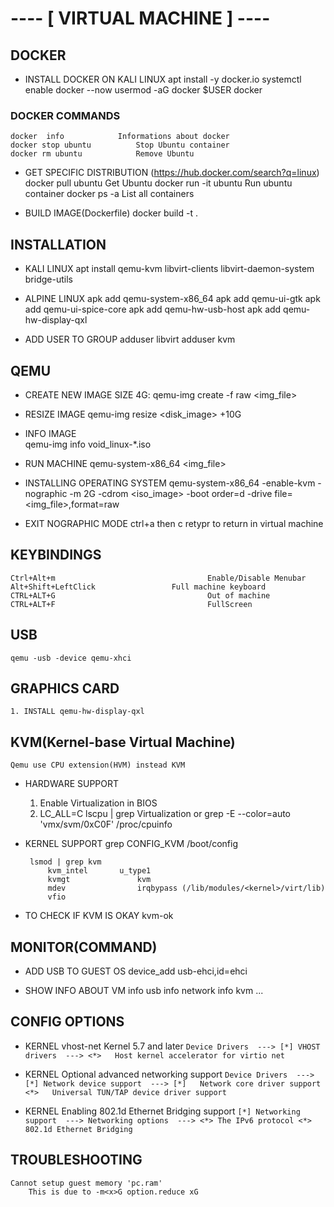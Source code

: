 # ---- [ VIRTUAL MACHINE ] ----

## DOCKER
  * INSTALL DOCKER ON KALI LINUX 
    apt install -y docker.io
    systemctl enable docker --now
    usermod -aG docker $USER
    docker

### DOCKER COMMANDS
    docker  info			Informations about docker
    docker stop ubuntu			Stop Ubuntu container
    docker rm ubuntu			Remove Ubuntu

 * GET SPECIFIC DISTRIBUTION (https://hub.docker.com/search?q=linux)
    docker pull ubuntu			Get Ubuntu
    docker run -it ubuntu 		Run ubuntu container 
    docker ps -a			List all containers

 * BUILD IMAGE(Dockerfile)
   docker build -t <name> .

## INSTALLATION
* KALI LINUX 
	apt install qemu-kvm libvirt-clients libvirt-daemon-system bridge-utils

* ALPINE LINUX
	apk add qemu-system-x86_64
	apk add qemu-ui-gtk
	apk add qemu-ui-spice-core
	apk add qemu-hw-usb-host
	apk add qemu-hw-display-qxl

* ADD USER TO GROUP
	adduser <username> libvirt
	adduser <username> kvm

## QEMU
* CREATE NEW IMAGE SIZE 4G:
			qemu-img create -f raw <img_file> <size>

* RESIZE IMAGE
			qemu-img resize <disk_image> +10G
* INFO IMAGE	
			qemu-img info void_linux-*.iso

* RUN MACHINE
			qemu-system-x86_64 <img_file>

* INSTALLING OPERATING SYSTEM
	qemu-system-x86_64 -enable-kvm -nographic -m 2G -cdrom <iso_image> -boot order=d 
		           -drive file=<img_file>,format=raw
	
* EXIT NOGRAPHIC MODE
	ctrl+a then c
	retypr to return in virtual machine

## KEYBINDINGS
	Ctrl+Alt+m									Enable/Disable Menubar
	Alt+Shift+LeftClick					Full machine keyboard
	CTRL+ALT+G									Out of machine
	CTRL+ALT+F									FullScreen

## USB
	qemu -usb -device qemu-xhci

## GRAPHICS CARD
	1. INSTALL qemu-hw-display-qxl

## KVM(Kernel-base Virtual Machine)
	Qemu use CPU extension(HVM) instead KVM
	
 * HARDWARE SUPPORT
	1) Enable Virtualization in BIOS
	2) LC_ALL=C lscpu | grep Virtualization
	 or grep -E --color=auto 'vmx/svm/0xC0F' /proc/cpuinfo

 * KERNEL SUPPORT
		grep CONFIG_KVM /boot/config<version>

		lsmod | grep kvm
			kvm_intel		u_type1
			kvmgt				kvm
			mdev				irqbypass (/lib/modules/<kernel>/virt/lib)
			vfio
		
* TO CHECK IF KVM IS OKAY
	kvm-ok


## MONITOR(COMMAND)
* ADD USB TO GUEST OS
	device_add usb-ehci,id=ehci

* SHOW INFO ABOUT VM
	info usb 
	info network
	info kvm ...
## CONFIG OPTIONS
* KERNEL vhost-net Kernel 5.7 and later
		`Device Drivers  --->
			[*] VHOST drivers  --->
			<*>   Host kernel accelerator for virtio net`

* KERNEL	Optional advanced networking support
			`Device Drivers  --->
			  [*] Network device support  --->
	      		  [*]   Network core driver support
			  <*>   Universal TUN/TAP device driver support`

* KERNEL Enabling 802.1d Ethernet Bridging support
			`[*] Networking support  --->
        			Networking options  --->
			           <*> The IPv6 protocol
				   <*> 802.1d Ethernet Bridging`

## TROUBLESHOOTING
	Cannot setup guest memory 'pc.ram'
		This is due to -m<x>G option.reduce xG





